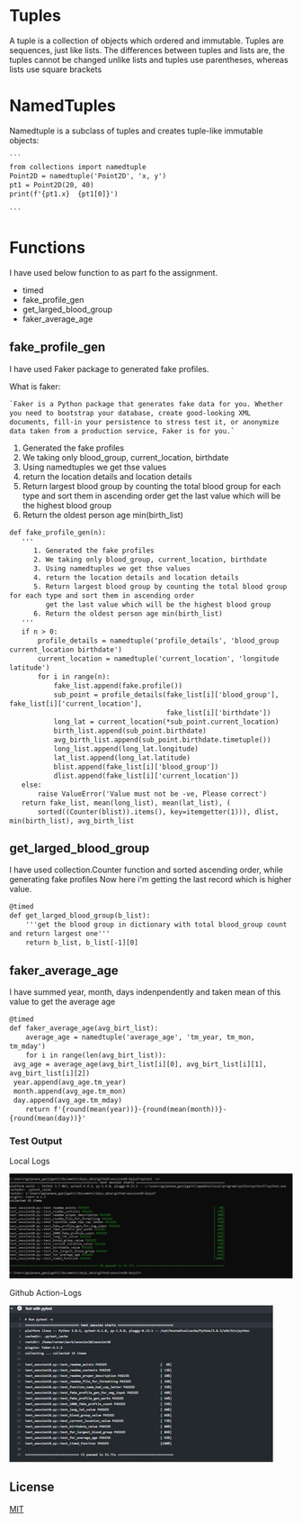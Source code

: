 # Tuples

A tuple is a collection of objects which ordered and immutable. Tuples are sequences, just like lists. The differences between tuples and lists are, the tuples cannot be changed unlike lists and tuples use parentheses, whereas lists use square brackets


# NamedTuples
Namedtuple is a subclass of tuples and creates tuple-like immutable objects:

	```
	from collections import namedtuple
	Point2D = namedtuple('Point2D', 'x, y')
	pt1 = Point2D(20, 40)
	print(f'{pt1.x}  {pt1[0]}')
	
	```

# Functions
  I have used below function to as part fo the assignment.
  - timed
  - fake_profile_gen
  - get_larged_blood_group
  - faker_average_age
    
## fake_profile_gen
   I have used Faker package to generated fake profiles.
   
   What is faker:
   
   	`Faker is a Python package that generates fake data for you. Whether you need to bootstrap your database, create good-looking XML documents, fill-in your persistence to stress test it, or anonymize data taken from a production service, Faker is for you.`
	
1. Generated the fake profiles
2. We taking only blood_group, current_location, birthdate
3. Using namedtuples we get thse values
4. return the location details and location details
5. Return largest blood group by counting the total blood group for each type and sort them in ascending order
   get the last value which will be the highest blood group
6. Return the oldest person age min(birth_list)
	
 ```
 def fake_profile_gen(n):
    '''
       1. Generated the fake profiles
       2. We taking only blood_group, current_location, birthdate
       3. Using namedtuples we get thse values
       4. return the location details and location details
       5. Return largest blood group by counting the total blood group for each type and sort them in ascending order
          get the last value which will be the highest blood group
       6. Return the oldest person age min(birth_list)
    '''
    if n > 0:
        profile_details = namedtuple('profile_details', 'blood_group current_location birthdate')
        current_location = namedtuple('current_location', 'longitude  latitude')
        for i in range(n):
            fake_list.append(fake.profile())
            sub_point = profile_details(fake_list[i]['blood_group'], fake_list[i]['current_location'],
                                        fake_list[i]['birthdate'])
            long_lat = current_location(*sub_point.current_location)
            birth_list.append(sub_point.birthdate)
            avg_birth_list.append(sub_point.birthdate.timetuple())
            long_list.append(long_lat.longitude)
            lat_list.append(long_lat.latitude)
            blist.append(fake_list[i]['blood_group'])
            dlist.append(fake_list[i]['current_location'])
    else:
        raise ValueError('Value must not be -ve, Please correct')
    return fake_list, mean(long_list), mean(lat_list), (
        sorted((Counter(blist)).items(), key=itemgetter(1))), dlist, min(birth_list), avg_birth_list
 
 ```

## get_larged_blood_group
   I have used collection.Counter function and sorted ascending order, while generating fake profiles
   Now here i'm getting the last record which is higher value.
   
   ```
   @timed
   def get_larged_blood_group(b_list):
       '''get the blood group in dictionary with total blood_group count and return largest one'''
       return b_list, b_list[-1][0]
   
   ```

## faker_average_age
   I have summed year, month, days indenpendently and taken mean of this value to get the average age
   ```
   @timed
   def faker_average_age(avg_birt_list):
       average_age = namedtuple('average_age', 'tm_year, tm_mon, tm_mday')
       for i in range(len(avg_birt_list)):
   	avg_age = average_age(avg_birt_list[i][0], avg_birt_list[i][1], avg_birt_list[i][2])
   	year.append(avg_age.tm_year)
   	month.append(avg_age.tm_mon)
   	day.append(avg_age.tm_mday)
       return f'{round(mean(year))}-{round(mean(month))}-{round(mean(day))}'

   ```
   


### Test Output
Local Logs

![Local Logs](https://github.com/Gaju27/session10/blob/master/pycharm_logs.JPG)

Github Action-Logs

![Github Action-Logs](https://github.com/Gaju27/session10/blob/master/action_logs.JPG)

## License
[MIT](https://choosealicense.com/licenses/mit/)

